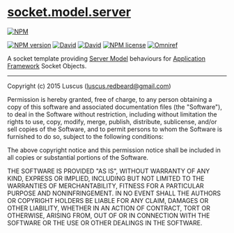 # [socket.model.server](https://github.com/luscus/socket.model.server)

[![NPM](https://nodei.co/npm/socket.model.server.png?downloads=true&downloadRank=true&stars=true)](https://nodei.co/npm/socket.model.server/)

[![NPM version](https://img.shields.io/npm/v/socket.model.server.svg?style=flat)](https://www.npmjs.com/package/socket.model.server "View this project on NPM")
[![David](https://img.shields.io/david/luscus/socket.model.server.svg?style=flat)](https://david-dm.org/luscus/socket.model.server)
[![David](https://img.shields.io/david/dev/luscus/socket.model.server.svg?style=flat)](https://david-dm.org/luscus/socket.model.server#info=devDependencies)
[![NPM license](https://img.shields.io/npm/l/socket.model.server.svg?style=flat)](https://www.npmjs.com/package/socket.model.server "View this project on NPM")
[![Omniref](https://img.shields.io/badge/Omniref-docs-orange.svg?style=flat)](https://www.omniref.com/js/npm/socket.model.server)

A socket template providing [Server Model](http://en.wikipedia.org/wiki/Network_socket#Socket_states_and_the_client-server_model)
behaviours for [Application Framework](https://github.com/luscus/application.skeleton) Socket Objects.


--------------
Copyright (c) 2015 Luscus (luscus.redbeard@gmail.com)

Permission is hereby granted, free of charge, to any person obtaining a copy of this software and associated documentation files (the "Software"), to deal in the Software without restriction, including without limitation the rights to use, copy, modify, merge, publish, distribute, sublicense, and/or sell copies of the Software, and to permit persons to whom the Software is furnished to do so, subject to the following conditions:

The above copyright notice and this permission notice shall be included in all copies or substantial portions of the Software.

THE SOFTWARE IS PROVIDED "AS IS", WITHOUT WARRANTY OF ANY KIND, EXPRESS OR IMPLIED, INCLUDING BUT NOT LIMITED TO THE WARRANTIES OF MERCHANTABILITY, FITNESS FOR A PARTICULAR PURPOSE AND NONINFRINGEMENT. IN NO EVENT SHALL THE AUTHORS OR COPYRIGHT HOLDERS BE LIABLE FOR ANY CLAIM, DAMAGES OR OTHER LIABILITY, WHETHER IN AN ACTION OF CONTRACT, TORT OR OTHERWISE, ARISING FROM, OUT OF OR IN CONNECTION WITH THE SOFTWARE OR THE USE OR OTHER DEALINGS IN THE SOFTWARE.
